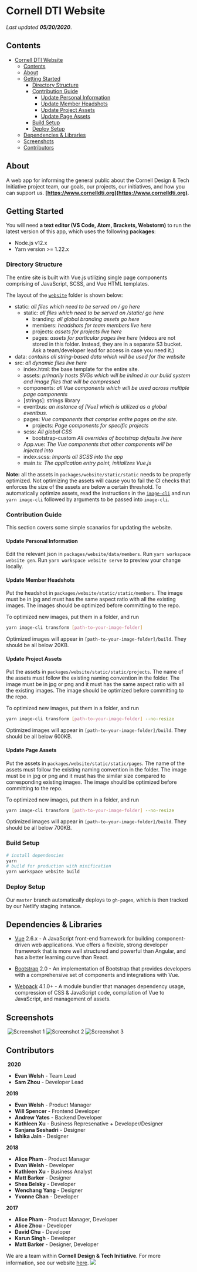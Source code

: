 # Cornell DTI Website

_Last updated **05/20/2020**_.

## Contents

- [Cornell DTI Website](#cornell-dti-website)
  - [Contents](#contents)
  - [About](#about)
  - [Getting Started](#getting-started)
    - [Directory Structure](#directory-structure)
    - [Contribution Guide](#contribution-guide)
      - [Update Personal Information](#update-personal-information)
      - [Update Member Headshots](#update-member-headshots)
      - [Update Project Assets](#update-project-assets)
      - [Update Page Assets](#update-page-assets)
    - [Build Setup](#build-setup)
    - [Deploy Setup](#deploy-setup)
  - [Dependencies & Libraries](#dependencies--libraries)
  - [Screenshots](#screenshots)
  - [Contributors](#contributors)

## About

A web app for informing the general public about the Cornell Design & Tech Initiative project team, our goals, our projects, our initiatives, and how you can support us. **[https://www.cornelldti.org](https://www.cornelldti.org)**.

## Getting Started

You will need **a text editor (VS Code, Atom, Brackets, Webstorm)** to run the latest version of this app, which uses the following **packages**:

- Node.js v12.x
- Yarn version >= 1.22.x

### Directory Structure

The entire site is built with Vue.js utilizing single page components comprising of JavaScript, SCSS, and Vue HTML templates.

The layout of the [`website`](./packages/website) folder is shown below:

- static: _all files which need to be served on / go here_
  - static: _all files which need to be served on /static/ go here_
    - branding: _all global branding assets go here_
    - members: _headshots for team members live here_
    - projects: _assets for projects live here_
    - pages: _assets for particular pages live here_ (videos are not stored in this folder. Instead, they are in a separate S3 bucket. Ask a team/developer lead for access in case you need it.)
- data: _contains all string-based data which will be used for the website_
- src: _all dynamic files live here_
  - index.html: the base template for the entire site.
  - assets:  _primarily hosts SVGs which will be inlined in our build system and image files that will be compressed_
  - components:  _all Vue components which will be used across multiple page components_
  - [strings]: strings library
  - eventbus: _an instance of [Vue] which is utilized as a global eventbus._
  - pages: _Vue components that comprise entire pages on the site._
    - projects: _Page components for specific projects_
  - scss: _All global CSS_
    - bootstrap-custom _All overrides of bootstrap defaults live here_
  - App.vue: _The Vue components that other components will be injected into_
  - index.scss: _Imports all SCSS into the app_
  - main.ts: _The application entry point, initializes Vue.js_

**Note:** all the assets in `packages/website/static/static` needs to be properly optimized.
Not optimizing the assets will cause you to fail the CI checks that enforces the size of the assets
are below a certain threshold. To automatically optimize assets, read the instructions in the
[`image-cli`](./packages/image-cli/index.js) and run `yarn image-cli` followed by
arguments to be passed into `image-cli`.

### Contribution Guide

This section covers some simple scanarios for updating the website.

#### Update Personal Information

Edit the relevant json in `packages/website/data/members`. Run `yarn workspace website gen`. Run
`yarn workspace website serve` to preview your change locally.

#### Update Member Headshots

Put the headshot in `packages/website/static/static/members`. The image must be in jpg and must has
the same aspect ratio with all the existing images. The images should be optimized before committing
to the repo.

To optimized new images, put them in a folder, and run

```bash
yarn image-cli transform [path-to-your-image-folder]
```

Optimized images will appear in `[path-to-your-image-folder]/build`. They should be all below 20KB.

#### Update Project Assets

Put the assets in `packages/website/static/static/projects`. The name of the assets must follow the
existing naming convention in the folder. The image must be in jpg or png and it must has the same
aspect ratio with all the existing images. The image should be optimized before committing to the
repo.

To optimized new images, put them in a folder, and run

```bash
yarn image-cli transform [path-to-your-image-folder] --no-resize
```

Optimized images will appear in `[path-to-your-image-folder]/build`. They should be all below 600KB.

#### Update Page Assets

Put the assets in `packages/website/static/static/pages`. The name of the assets must follow the
existing naming convention in the folder. The image must be in jpg or png and it must has the
similar size compared to corresponding existing images. The image should be optimized before
committing to the repo.

To optimized new images, put them in a folder, and run

```bash
yarn image-cli transform [path-to-your-image-folder] --no-resize
```

Optimized images will appear in `[path-to-your-image-folder]/build`. They should be all below 700KB.

### Build Setup

``` bash
# install dependencies
yarn
# build for production with minification
yarn workspace website build
```

### Deploy Setup

Our `master` branch automatically deploys to `gh-pages`, which is then tracked by our Netlify staging instance.

## Dependencies & Libraries

 * [Vue](https://vuejs.org) 2.6.x - A JavaScript front-end framework for building component-driven web applications. Vue offers a flexible, strong developer framework that is more well structured and powerful than Angular, and has a better learning curve than React.

 * [Bootstrap](https://bootstrap-vue.js.org) 2.0 - An implementation of Bootstrap that provides developers with a comprehensive set of components and integrations with Vue.

 * [Webpack](https://webpack.js.org) 4.1.0+ -  A module bundler that manages dependency usage, compression of CSS & JavaScript code, compilation of Vue to JavaScript, and management of assets.

## Screenshots
​
![Screenshot 1](.github/screenshots/screenshot1.png)
![Screenshot 2](.github/screenshots/screenshot2.png)
![Screenshot 3](.github/screenshots/screenshot3.png)
​
## Contributors
​
**2020**
 * **Evan Welsh** - Team Lead
 * **Sam Zhou** - Developer Lead

**2019**
 * **Evan Welsh** - Product Manager
 * **Will Spencer** - Frontend Developer
 * **Andrew Yates** - Backend Developer
 * **Kathleen Xu** - Business Represenative + Developer/Designer
 * **Sanjana Seshadri** - Designer
 * **Ishika Jain** - Designer

**2018**
 * **Alice Pham** - Product Manager
 * **Evan Welsh** - Developer
 * **Kathleen Xu** - Business Analyst
 * **Matt Barker** - Designer
 * **Shea Belsky** - Developer
 * **Wenchang Yang** - Designer
 * **Yvonne Chan** - Developer

 **2017**
 * **Alice Pham** - Product Manager, Developer
 * **Alice Zhou** - Developer
 * **David Chu** - Developer
 * **Karun Singh** - Developer
 * **Matt Barker** - Designer, Developer
​

We are a team within **Cornell Design & Tech Initiative**. For more information, see our website [here](https://cornelldti.org/).
<img src="https://raw.githubusercontent.com/cornell-dti/design/master/Branding/Wordmark/Dark%20Text/Transparent/Wordmark-Dark%20Text-Transparent%403x.png">
​
